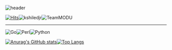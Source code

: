 ![header](https://capsule-render.vercel.app/api?type=waving&color=gradient&height=200&section=header&text=Hi,%20This%20is%20GeunSam2&fontSize=45)

[![Hits](https://hits.seeyoufarm.com/api/count/incr/badge.svg?url=https%3A%2F%2Fgithub.com%2Fgeunsam2&count_bg=%2379C83D&title_bg=%23555555&icon=&icon_color=%23E7E7E7&title=hits&edge_flat=false)](https://hits.seeyoufarm.com)![kshiledjr](https://img.shields.io/badge/K--Shield.Jr-Manager-yellow)![TeamMODU](https://img.shields.io/badge/TeamMODU-Leader-blue)

---
![Go](https://img.shields.io/badge/go-%2300ADD8.svg?style=for-the-badge&logo=go&logoColor=white)![Perl](https://img.shields.io/badge/perl-%2339457E.svg?style=for-the-badge&logo=perl&logoColor=white)![Python](https://img.shields.io/badge/python-3670A0?style=for-the-badge&logo=python&logoColor=ffdd54)

[![Anurag's GitHub stats](https://github-readme-stats.vercel.app/api?username=geunsam2&show_icons=true&count_private=true&theme=cobalt)](https://github.com/anuraghazra/github-readme-stats)[![Top Langs](https://github-readme-stats.vercel.app/api/top-langs/?username=geunsam2&show_icons=true&count_private=true&theme=cobalt&layout=compact)](https://github.com/anuraghazra/github-readme-stats)
